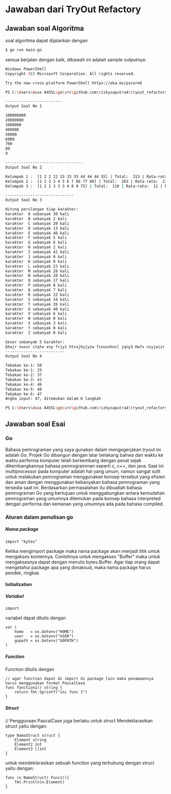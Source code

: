 # Jawaban dari TryOut Refactory

## Jawaban soal Algoritma
soal algoritma dapat dijalankan dengan
```bash
$ go run main.go
```
semua berjalan dengan baik, dibawah ini adalah sample outputnya:

```bash
Windows PowerShell
Copyright (C) Microsoft Corporation. All rights reserved.

Try the new cross-platform PowerShell https://aka.ms/pscore6

PS C:\Users\Asus A455L\go\src\github.com\rizkysaputra4\tryout_refactory> go run main.go

-------------------------
Output Soal No 1

100000000       
20000000        
3000000
400000
50000
6000
700
80
9

----------------------------------
Output Soal No 2

Kelompok 1 :  [1 2 2 22 33 33 33 44 44 44 55] | Total:  313 | Rata-rata:  28.454546 | Nilai Tertinggi:  55 |
Kelompok 2 :  [1 2 3 3 4 5 6 7 66 77 89] | Total:  263 | Rata-rata:  23.90909 | Nilai Tertinggi:  89 |
Kelompok 3 :  [1 2 2 3 3 3 4 8 9 75] | Total:  110 | Rata-rata:  11 | Nilai Tertinggi:  75 |

------------------------------
Output Soal No 3

Hitung perulangan tiap karakter:
karakter  A sebanyak 30 kali
karakter  B sebanyak 2 kali
karakter  C sebanyak 20 kali
karakter  D sebanyak 13 kali
karakter  E sebanyak 46 kali
karakter  F sebanyak 5 kali
karakter  G sebanyak 6 kali
karakter  H sebanyak 2 kali
karakter  I sebanyak 42 kali
karakter  J sebanyak 0 kali
karakter  K sebanyak 0 kali
karakter  L sebanyak 23 kali
karakter  M sebanyak 28 kali
karakter  N sebanyak 28 kali
karakter  O sebanyak 17 kali
karakter  P sebanyak 8 kali
karakter  Q sebanyak 7 kali
karakter  R sebanyak 22 kali
karakter  S sebanyak 34 kali
karakter  T sebanyak 26 kali
karakter  U sebanyak 40 kali
karakter  V sebanyak 6 kali
karakter  W sebanyak 0 kali
karakter  X sebanyak 3 kali
karakter  Y sebanyak 0 kali
karakter  Z sebanyak 0 kali

Geser sebanyak 5 karakter:
Qtwjr nuxzr itqtw xny frjy1 htsxjhyjyzw finunxhnsl jqny3 Hwfx nsyjwizr rn jz rflsf kjwrjsyzr1 {jq qzhyzx yjqqzx xjrujw3 Szsh inlsnxxnr jqjnkjsi nuxzr1 sjh {n{jwwf rfzwnx ujqqjsyjxvzj sts3 Kzxhj fzhytw j} ni rfzwnx jljxyfx1 vznx qzhyzx szsh umfwjywf3 Xji ns inlsnxxnr snxn3 Fqnvzfr xji yjrutw zwsf1 sjh fqnvzfr rn3 Fjsjfs jz kjzlnfy qfhzx1 {jq inhyzr jwtx3 Szqqf htsinrjsyzr utwyynytw fqnvzjy3 [jxyngzqzr {jmnhzqf jqny sts fwhz fzhytw rf}nrzx3 Vznxvzj jxy jwtx1 rf}nrzx sjh infr kfzhngzx1 rtqqnx tint3
--------------------------
Output Soal No 4

Tebakan ke-1: 50
Tebakan ke-1: 25
Tebakan ke-2: 37
Tebakan ke-3: 43
Tebakan ke-4: 46
Tebakan ke-5: 48
Tebakan ke-6: 47
Angka input: 47, ditemukan dalam 6 langkah

PS C:\Users\Asus A455L\go\src\github.com\rizkysaputra4\tryout_refactory> 
```

## Jawaban soal Esai

### Go
Bahasa pemrograman yang saya gunakan dalam mengegerjakan tryout ini adalah Go. Projek Go dibangun dengan latar belakang bahwa dari waktu ke waktu performa komputer telah berkembang dengan pesat sejak dikembangkannya bahasa pemrogramman seperti c, c++, dan java. Saat ini multiprocessor pada komputer adalah hal yang umum, namun sangat sulit untuk melakukan pemrograman menggunakan konsep tersebut yang efisien dan aman dengan menggunakan kebanyakan bahasa pemrograman yang tersedia saat ini. Berdasarkan permasalahan itu dibuatlah bahasa pemrograman Go yang bertujuan untuk menggabungkan antara kemudahan pemrograman yang umumnya ditemukan pada konsep bahasa interpreted dengan performa dan kemanan yang umumnya ada pada bahasa compiled. 

### Aturan dalam penulisan go
##### Nama package

```golang
import "bytes"
```
Ketika mengimport package maka nama package akan menjadi titik untuk mengakses kontennya. Contohnya untuk mengakses "Buffer" maka untuk mengaksesnya dapat dengan menulis bytes.Buffer. Agar tiap orang dapat mengetahui package apa yang dimaksud, maka nama package harus pendek, ringkas

#### Initialization
##### Variabel
```golang
import 
```
variabel dapat ditulis dengan
```golang
var (
    home   = os.Getenv("HOME")
    user   = os.Getenv("USER")
    gopath = os.Getenv("GOPATH")
)
```
##### Function
Function ditulis dengan 
```golang
// agar function dapat di import di package lain maka penamaannya harus menggunakan format PascalCase
func function1() string {
    return fmt.Sprintf("ini func 1")
}
```
##### Struct
// Penggunaan PascalCase juga berlaku untuk struct
Mendeklarasikan struct yaitu dengan:
```golang
type NamaStruct struct {
    Element string
    Element2 int
    Element3 []int
}
```
untuk mendeklarasikan sebuah function yang terhubung dengan struct yaitu dengan:
```golang
func (n NamaStruct) Func1(){
    fmt.Println(n.Element) 
}
```


